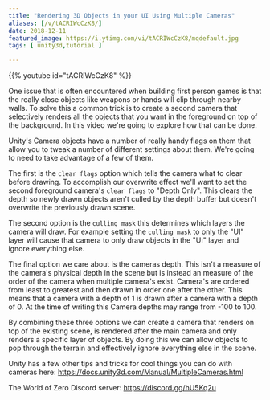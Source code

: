```yaml
---
title: "Rendering 3D Objects in your UI Using Multiple Cameras"
aliases: [/v/tACRIWcCzK8/]
date: 2018-12-11
featured_image: https://i.ytimg.com/vi/tACRIWcCzK8/mqdefault.jpg
tags: [ unity3d,tutorial ]

---
```


{{% youtube id="tACRIWcCzK8" %}}

One issue that is often encountered when building first person games is that the really close objects like weapons or hands will clip through nearby walls. To solve this a common trick is to create a second camera that selectively renders all the objects that you want in the foreground on top of the background. In this video we're going to explore how that can be done.

Unity's Camera objects have a number of really handy flags on them that allow you to tweak a number of different settings about them. We're going to need to take advantage of a few of them.

The first is the `clear flags` option which tells the camera what to clear before drawing. To accomplish our overwrite effect we'll want to set the second foreground camera's `clear flags` to "Depth Only". This clears the depth so newly drawn objects aren't culled by the depth buffer but doesn't overwrite the previously drawn scene.

The second option is the `culling mask` this determines which layers the camera will draw.  For example setting the `culling mask` to only the "UI" layer will cause that camera to only draw objects in the "UI" layer and ignore everything else. 

The final option we care about is the cameras depth. This isn't a measure of the camera's physical depth in the scene but is instead an measure of the order of the camera when multiple camera's exist. Camera's are ordered from least to greatest and then drawn in order one after the other. This means that a camera with a depth of 1 is drawn after a camera with a depth of 0. At the time of writing this Camera depths may range from -100 to 100.

By combining these three options we can create a camera that renders on top of the existing scene, is rendered after the main camera and only renders a specific layer of objects. By doing this we can allow objects to pop through the terrain and effectively ignore everything else in the scene.

Unity has a few other tips and tricks for cool things you can do with cameras here: https://docs.unity3d.com/Manual/MultipleCameras.html

The World of Zero Discord server: https://discord.gg/hU5Kq2u